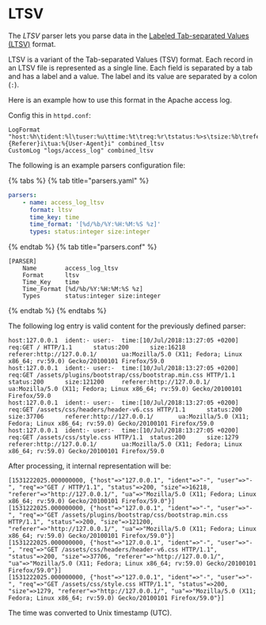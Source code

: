 # LTSV

The _LTSV_ parser lets you parse data in the [Labeled Tab-separated Values (LTSV)](http://ltsv.org/) format.

LTSV is a variant of the Tab-separated Values (TSV) format. Each record in an LTSV file is represented as a single line. Each field is separated by a tab and has a label and a value. The label and its value are separated by a colon (`:`).

Here is an example how to use this format in the Apache access log.

Config this in `httpd.conf`:

```text
LogFormat "host:%h\tident:%l\tuser:%u\ttime:%t\treq:%r\tstatus:%>s\tsize:%b\treferer:%{Referer}i\tua:%{User-Agent}i" combined_ltsv
CustomLog "logs/access_log" combined_ltsv
```

The following is an example parsers configuration file:

{% tabs %}
{% tab title="parsers.yaml" %}

```yaml
parsers:
    - name: access_log_ltsv
      format: ltsv
      time_key: time
      time_format: '[%d/%b/%Y:%H:%M:%S %z]'
      types: status:integer size:integer
```

{% endtab %}
{% tab title="parsers.conf" %}

```text
[PARSER]
    Name        access_log_ltsv
    Format      ltsv
    Time_Key    time
    Time_Format [%d/%b/%Y:%H:%M:%S %z]
    Types       status:integer size:integer
```

{% endtab %}
{% endtabs %}

The following log entry is valid content for the previously defined parser:

```text
host:127.0.0.1  ident:- user:-  time:[10/Jul/2018:13:27:05 +0200]       req:GET / HTTP/1.1      status:200      size:16218      referer:http://127.0.0.1/       ua:Mozilla/5.0 (X11; Fedora; Linux x86_64; rv:59.0) Gecko/20100101 Firefox/59.0
host:127.0.0.1  ident:- user:-  time:[10/Jul/2018:13:27:05 +0200]       req:GET /assets/plugins/bootstrap/css/bootstrap.min.css HTTP/1.1        status:200      size:121200     referer:http://127.0.0.1/       ua:Mozilla/5.0 (X11; Fedora; Linux x86_64; rv:59.0) Gecko/20100101 Firefox/59.0
host:127.0.0.1  ident:- user:-  time:[10/Jul/2018:13:27:05 +0200]       req:GET /assets/css/headers/header-v6.css HTTP/1.1      status:200      size:37706      referer:http://127.0.0.1/       ua:Mozilla/5.0 (X11; Fedora; Linux x86_64; rv:59.0) Gecko/20100101 Firefox/59.0
host:127.0.0.1  ident:- user:-  time:[10/Jul/2018:13:27:05 +0200]       req:GET /assets/css/style.css HTTP/1.1  status:200      size:1279       referer:http://127.0.0.1/       ua:Mozilla/5.0 (X11; Fedora; Linux x86_64; rv:59.0) Gecko/20100101 Firefox/59.0
```

After processing, it internal representation will be:

```text
[1531222025.000000000, {"host"=>"127.0.0.1", "ident"=>"-", "user"=>"-", "req"=>"GET / HTTP/1.1", "status"=>200, "size"=>16218, "referer"=>"http://127.0.0.1/", "ua"=>"Mozilla/5.0 (X11; Fedora; Linux x86_64; rv:59.0) Gecko/20100101 Firefox/59.0"}]
[1531222025.000000000, {"host"=>"127.0.0.1", "ident"=>"-", "user"=>"-", "req"=>"GET /assets/plugins/bootstrap/css/bootstrap.min.css HTTP/1.1", "status"=>200, "size"=>121200, "referer"=>"http://127.0.0.1/", "ua"=>"Mozilla/5.0 (X11; Fedora; Linux x86_64; rv:59.0) Gecko/20100101 Firefox/59.0"}]
[1531222025.000000000, {"host"=>"127.0.0.1", "ident"=>"-", "user"=>"-", "req"=>"GET /assets/css/headers/header-v6.css HTTP/1.1", "status"=>200, "size"=>37706, "referer"=>"http://127.0.0.1/", "ua"=>"Mozilla/5.0 (X11; Fedora; Linux x86_64; rv:59.0) Gecko/20100101 Firefox/59.0"}]
[1531222025.000000000, {"host"=>"127.0.0.1", "ident"=>"-", "user"=>"-", "req"=>"GET /assets/css/style.css HTTP/1.1", "status"=>200, "size"=>1279, "referer"=>"http://127.0.0.1/", "ua"=>"Mozilla/5.0 (X11; Fedora; Linux x86_64; rv:59.0) Gecko/20100101 Firefox/59.0"}]
```

The time was converted to Unix timestamp (UTC).
